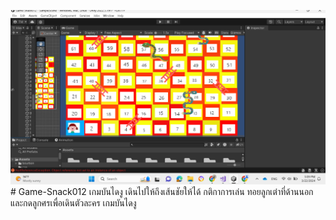 <img src=di1.png># Game-Snack012 เกมบันไดงู เดินไปให้ถึงเส้นชัยให้ได้ กติกาการเล่น ทอยลูกเต๋าที่ด้านนอกและกดลูกศรเพื่อเดินตัวละคร 
 เกมบันไดงู
